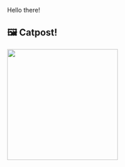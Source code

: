 Hello there!



## 🖼️ Catpost!

<sub>
    <img src="https://cdn2.thecatapi.com/images/2l3.jpg" height="256">
</sub>

